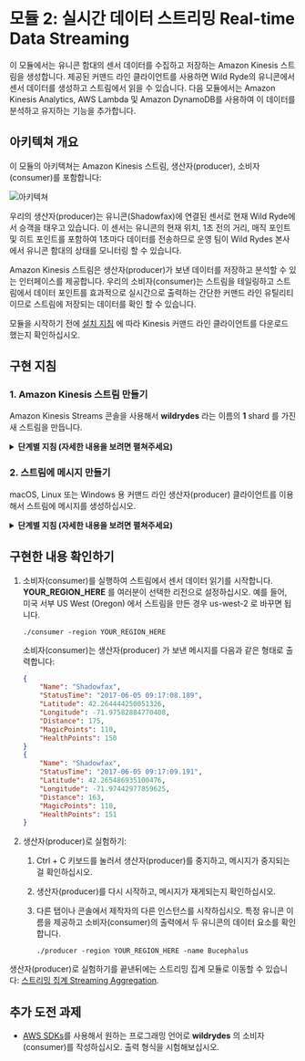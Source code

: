 # 모듈 2: 실시간 데이터 스트리밍 Real-time Data Streaming

이 모듈에서는 유니콘 함대의 센서 데이터를 수집하고 저장하는 Amazon Kinesis 스트림을 생성합니다. 제공된 커맨드 라인 클라이언트를 사용하면 Wild Ryde의 유니콘에서 센서 데이터를 생성하고 스트림에서 읽을 수 있습니다. 다음 모듈에서는 Amazon Kinesis Analytics, AWS Lambda 및 Amazon DynamoDB를 사용하여 이 데이터를 분석하고 유지하는 기능을 추가합니다.

## 아키텍쳐 개요

이 모듈의 아키텍쳐는 Amazon Kinesis 스트림, 생산자(producer), 소비자(consumer)를 포함합니다:

<kbd>![아키텍쳐](../images/data-streaming-architecture.png)</kbd>

우리의 생산자(producer)는 유니콘(Shadowfax)에 연결된 센서로 현재 Wild Ryde에서 승객을 태우고 있습니다. 이 센서는 유니콘의 현재 위치, 1초 전의 거리, 매직 포인트 및 히트 포인트를 포함하여 1초마다 데이터를 전송하므로 운영 팀이 Wild Rydes 본사에서 유니콘 함대의 상태를 모니터링 할 수 있습니다.

Amazon Kinesis 스트림은 생산자(producer)가 보낸 데이터를 저장하고 분석할 수 있는 인터페이스를 제공합니다. 우리의 소비자(consumer)는 스트림을 테일링하고 스트림에서 데이터 포인트를 효과적으로 실시간으로 출력하는 간단한 커맨드 라인 유틸리티이므로 스트림에 저장되는 데이터를 확인 할 수 있습니다.

모듈을 시작하기 전에 [설치 지침][client-installation] 에 따라 Kinesis 커맨드 라인 클라이언트를 다운로드 했는지 확인하십시오.

## 구현 지침

### 1. Amazon Kinesis 스트림 만들기

Amazon Kinesis Streams 콘솔을 사용해서 **wildrydes** 라는 이름의 **1** shard 를 가진 새 스트림을 만듭니다.

<details>
<summary><strong>단계별 지침 (자세한 내용을 보려면 펼쳐주세요)</strong></summary><p>

1. AWS 콘솔에서 **Services** 를 클릭한 다음, Analytics 섹션에서 **Kinesis** 를 선택합니다.

1. **Go to the Streams console** 를 선택합니다. 

1. **Create Kinesis stream** 를 클릭합니다.

1. **Kinesis stream name** 에 `wildrydes` 를 입력하고, **Number of shards** 에 `1` 을 입력한 다음, **Create Kinesis stream** 를 클릭하십시오.

1. 약 60 초 이내에 Kinesis 스트림이 **ACTIVE** 로 바뀌면서 실시간 스트리밍 데이터를 저장할 준비가 된 상태로 변경됩니다.

	<kbd>![스트림 생성 스크린샷](../images/data-streaming-stream-created.png)</kbd>

</p></details>

### 2. 스트림에 메시지 만들기

macOS, Linux 또는 Windows 용 커맨드 라인 생산자(producer) 클라이언트를 이용해서 스트림에 메시지를 생성하십시오.

<details>
<summary><strong>단계별 지침 (자세한 내용을 보려면 펼쳐주세요)</strong></summary><p>

1. 생산자를 실행하여 센서 데이터를 스트림으로 내보내십시오. **YOUR\_REGION\_HERE** 를 여러분이 선택한 리전으로 설정하십시오. 예를 들어, 미국 서부 US West (Oregon) 에서 스트림을 만든 경우 us-west-2 로 바꾸면 됩니다.

	```console
	./producer -region YOUR_REGION_HERE
	```

	생산자(producer)는 스트림에 메시지를 두번 낸뒤 화면에 마침표 `.`를 출력합니다

	```console
	$ ./producer -region us-east-1
	..................................................
	```

1. Amazon Kinesis Streams 콘솔에서, **wildrydes** 를 클릭하고 **Monitoring** 탭을 선택하십시오.

1. 몇 분 정도가 지난뒤에, **Put Record (success count)** 그래프에서 초당 한번씩 입력받는걸 기록하게 됩니다.

	<kbd>![Put Record graph screenshot](../images/data-streaming-put-records.png)</kbd>

</p></details>

## 구현한 내용 확인하기

1. 소비자(consumer)를 실행하여 스트림에서 센서 데이터 읽기를 시작합니다. **YOUR\_REGION\_HERE** 를 여러분이 선택한 리전으로 설정하십시오. 예를 들어, 미국 서부 US West (Oregon) 에서 스트림을 만든 경우 us-west-2 로 바꾸면 됩니다.

	```console
	./consumer -region YOUR_REGION_HERE
	```

	소비자(consumer)는 생산자(producer) 가 보낸 메시지를 다음과 같은 형태로 출력합니다:

	```json
	{
	    "Name": "Shadowfax",
	    "StatusTime": "2017-06-05 09:17:08.189",
	    "Latitude": 42.264444250051326,
	    "Longitude": -71.97582884770408,
	    "Distance": 175,
	    "MagicPoints": 110,
	    "HealthPoints": 150
	}
	{
	    "Name": "Shadowfax",
	    "StatusTime": "2017-06-05 09:17:09.191",
	    "Latitude": 42.265486935100476,
	    "Longitude": -71.97442977859625,
	    "Distance": 163,
	    "MagicPoints": 110,
	    "HealthPoints": 151
	}
	```

1. 생산자(producer)로 실험하기:

	1. Ctrl + C 키보드를 눌러서 생산자(producer)를 중지하고, 메시지가 중지되는걸 확인하십시오.

	1. 생산자(producer)를 다시 시작하고, 메시지가 재게되는지 확인하십시오.

	1. 다른 탭이나 콘솔에서 제작자의 다른 인스턴스를 시작하십시오. 특정 유니콘 이름을 제공하고 소비자(consumer)의 출력에서 두 유니콘의 데이터 요소를 확인합니다.

		```console
		./producer -region YOUR_REGION_HERE -name Bucephalus
		```

생산자(producer)로 실험하기를 끝낸뒤에는 스트리밍 집계 모듈로 이동할 수 있습니다: [스트리밍 집계 Streaming Aggregation][streaming-aggregation-module].

## 추가 도전 과제

- [AWS SDKs][sdks]를 사용해서 원하는 프로그래밍 언어로 **wildrydes** 의 소비자(consumer)를 작성하십시오. 출력 형식을 시험해보십시오.

[sdks]: https://aws.amazon.com/tools/
[streaming-aggregation-module]: ../3_StreamingAggregation/README.md
[client-installation]: ../README.md#kinesis-command-line-clients
